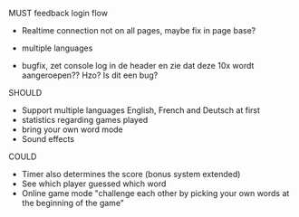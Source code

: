 MUST
feedback login flow
- Realtime connection not on all pages, maybe fix in page base?
- multiple languages

- bugfix, zet console log in de header en zie dat deze 10x wordt aangeroepen?? Hzo? Is dit een bug?

SHOULD
- Support multiple languages English, French and Deutsch at first
- statistics regarding games played
- bring your own word mode
- Sound effects

COULD
- Timer also determines the score (bonus system extended)
- See which player guessed which word
- Online game mode "challenge each other by picking your own words at the beginning of the game"
